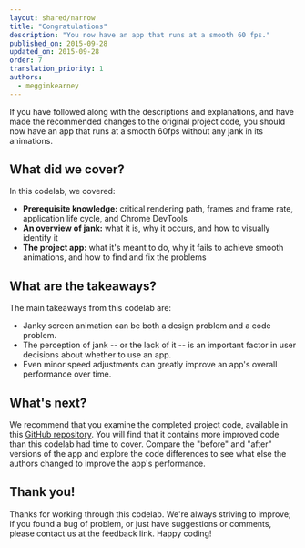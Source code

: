 ```yaml
---
layout: shared/narrow
title: "Congratulations"
description: "You now have an app that runs at a smooth 60 fps."
published_on: 2015-09-28
updated_on: 2015-09-28
order: 7
translation_priority: 1
authors:
  - megginkearney
---
```


If you have followed along with the descriptions and explanations, and have made the recommended changes to the original project code, you should now have an app that runs at a smooth 60fps without any jank in its animations.

## What did we cover?

In this codelab, we covered:

* **Prerequisite knowledge:** critical rendering path, frames and frame rate, application life cycle, and Chrome DevTools
* **An overview of jank:** what it is, why it occurs, and how to visually identify it
* **The project app:** what it's meant to do, why it fails to achieve smooth animations, and how to find and fix the problems

## What are the takeaways?

The main takeaways from this codelab are:

* Janky screen animation can be both a design problem and a code problem.
* The perception of jank -- or the lack of it -- is an important factor in user decisions about whether to use an app.
* Even minor speed adjustments can greatly improve an app's overall performance over time.

## What's next?

We recommend that you examine the completed project code, available in this [GitHub repository](https://github.com/udacity/news-aggregator/tree/solution). You will find that it contains more improved code than this codelab had time to cover. Compare the "before" and "after" versions of the app and explore the code differences to see what else the authors changed to improve the app's performance.

## Thank you!

Thanks for working through this codelab. We're always striving to improve; if you found a bug of problem, or just have suggestions or comments, please contact us at the feedback link. Happy coding!

